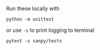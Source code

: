 Run these locally with

```
python -m unittest
```

or use `-s` to print logging to terminal

```
pytest -s sanpy/tests
```
